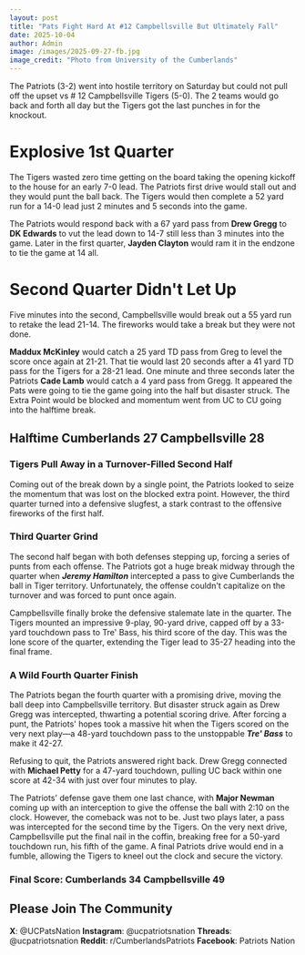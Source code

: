 ```yaml
---
layout: post
title: "Pats Fight Hard At #12 Campbellsville But Ultimately Fall"
date: 2025-10-04
author: Admin
image: /images/2025-09-27-fb.jpg
image_credit: "Photo from University of the Cumberlands"
---
```


The Patriots (3-2) went into hostile territory on Saturday but could not pull off the upset vs # 12 Campbellsville Tigers (5-0). The 2 teams would go back and forth all day but the Tigers got the last punches in for the knockout.

# Explosive 1st Quarter

The Tigers wasted zero time getting on the board taking the opening kickoff to the house for an early 7-0 lead. The Patriots first drive would stall out and they would punt the ball back. The Tigers would then complete a 52 yard run for a 14-0 lead just 2 minutes and 5 seconds into the game. 

The Patriots would respond back with a 67 yard pass from **Drew Gregg** to **DK Edwards** to vut the lead down to 14-7 still less than 3 minutes into the game. Later in the first quarter, **Jayden Clayton** would ram it in the endzone to tie the game at 14 all. 

# Second Quarter Didn't Let Up

Five minutes into the second, Campbellsville would break out a 55 yard run to retake the lead 21-14. The fireworks would take a break but they were not done. 

**Maddux McKinley** would catch a 25 yard TD pass from Greg to level the score once again at 21-21. That tie would last 20 seconds after a 41 yard TD pass for the Tigers for a 28-21 lead. One minute and three seconds later the Patriots **Cade Lamb** would catch a 4 yard pass from Gregg. It appeared the Pats were going to tie the game going into the half but disaster struck. The Extra Point would be blocked and momentum went from UC to CU going into the halftime break. 

## Halftime Cumberlands 27 Campbellsville 28

### Tigers Pull Away in a Turnover-Filled Second Half
Coming out of the break down by a single point, the Patriots looked to seize the momentum that was lost on the blocked extra point. However, the third quarter turned into a defensive slugfest, a stark contrast to the offensive fireworks of the first half.

### Third Quarter Grind
The second half began with both defenses stepping up, forcing a series of punts from each offense. The Patriots got a huge break midway through the quarter when ***Jeremy Hamilton*** intercepted a pass to give Cumberlands the ball in Tiger territory. Unfortunately, the offense couldn't capitalize on the turnover and was forced to punt once again.

Campbellsville finally broke the defensive stalemate late in the quarter. The Tigers mounted an impressive 9-play, 90-yard drive, capped off by a 33-yard touchdown pass to Tre' Bass, his third score of the day. This was the lone score of the quarter, extending the Tiger lead to 35-27 heading into the final frame.

### A Wild Fourth Quarter Finish
The Patriots began the fourth quarter with a promising drive, moving the ball deep into Campbellsville territory. But disaster struck again as Drew Gregg was intercepted, thwarting a potential scoring drive. After forcing a punt, the Patriots' hopes took a massive hit when the Tigers scored on the very next play—a 48-yard touchdown pass to the unstoppable ***Tre' Bass*** to make it 42-27.

Refusing to quit, the Patriots answered right back. Drew Gregg connected with **Michael Petty** for a 47-yard touchdown, pulling UC back within one score at 42-34 with just over four minutes to play.

The Patriots' defense gave them one last chance, with **Major Newman** coming up with an interception to give the offense the ball with 2:10 on the clock. However, the comeback was not to be. Just two plays later, a pass was intercepted for the second time by the Tigers. On the very next drive, Campbellsville put the final nail in the coffin, breaking free for a 50-yard touchdown run, his fifth of the game. A final Patriots drive would end in a fumble, allowing the Tigers to kneel out the clock and secure the victory.

### Final Score: Cumberlands 34 Campbellsville 49

## Please Join The Community

**X**: @UCPatsNation
**Instagram**: @ucpatriotsnation
**Threads**: @ucpatriotsnation
**Reddit**: r/CumberlandsPatriots
**Facebook**: Patriots Nation


